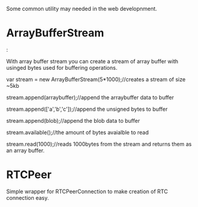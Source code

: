 Some common utility may needed in the web developnment.

<p>
<h1> ArrayBufferStream</h1> : 
<p>With array buffer stream you can create a stream of array buffer with usinged bytes used for buffering operations.</p>
<p>var stream = new ArrayBufferStream(5*1000);//creates a stream of size ~5kb</p>
<p>stream.append(arraybuffer);//append the arraybuffer data to buffer</p>
<p>stream.append(['a','b','c']);//append the unsigned bytes to buffer</p>
<p>stream.append(blob);//append the blob data to buffer</p>
<p>stream.available();//the amount of bytes avaialble to read</p>
<p>stream.read(1000);//reads 1000bytes from the stream and returns them as an array buffer. </p>
</p>

<p>
<h1> RTCPeer</h1>
<p>Simple wrapper for RTCPeerConnection to make creation of RTC connection easy. </p>
</p>
